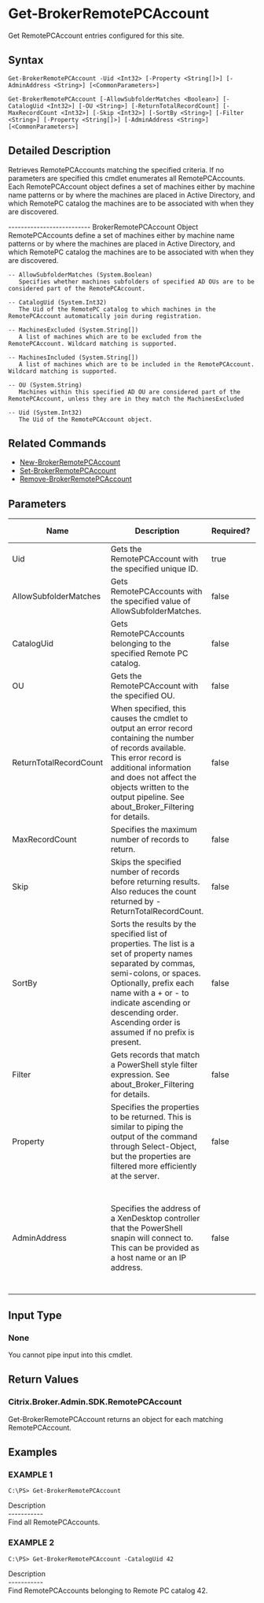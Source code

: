 ﻿# Get-BrokerRemotePCAccount

   Get RemotePCAccount entries configured for this site.

## Syntax
```
Get-BrokerRemotePCAccount -Uid <Int32> [-Property <String[]>] [-AdminAddress <String>] [<CommonParameters>]

Get-BrokerRemotePCAccount [-AllowSubfolderMatches <Boolean>] [-CatalogUid <Int32>] [-OU <String>] [-ReturnTotalRecordCount] [-MaxRecordCount <Int32>] [-Skip <Int32>] [-SortBy <String>] [-Filter <String>] [-Property <String[]>] [-AdminAddress <String>] [<CommonParameters>]
```

## Detailed Description
   Retrieves RemotePCAccounts matching the specified criteria. If no parameters are specified this cmdlet enumerates all RemotePCAccounts. Each RemotePCAccount object defines a set of machines either by machine name patterns or by where the machines are placed in Active Directory, and which RemotePC catalog the machines are to be associated with when they are discovered.


-------------------------- BrokerRemotePCAccount Object
RemotePCAccounts define a set of machines either by machine name patterns or by where the machines are placed in Active Directory, and which RemotePC catalog the machines are to be associated with when they are discovered.

    -- AllowSubfolderMatches (System.Boolean)
       Specifies whether machines subfolders of specified AD OUs are to be considered part of the RemotePCAccount.

    -- CatalogUid (System.Int32)
       The Uid of the RemotePC catalog to which machines in the RemotePCAccount automatically join during registration.

    -- MachinesExcluded (System.String[])
       A list of machines which are to be excluded from the RemotePCAccount. Wildcard matching is supported.

    -- MachinesIncluded (System.String[])
       A list of machines which are to be included in the RemotePCAccount. Wildcard matching is supported.

    -- OU (System.String)
       Machines within this specified AD OU are considered part of the RemotePCAccount, unless they are in they match the MachinesExcluded

    -- Uid (System.Int32)
       The Uid of the RemotePCAccount object.

## Related Commands
  * [New-BrokerRemotePCAccount](New-BrokerRemotePCAccount/)
  * [Set-BrokerRemotePCAccount](Set-BrokerRemotePCAccount/)
  * [Remove-BrokerRemotePCAccount](Remove-BrokerRemotePCAccount/)
## Parameters

| Name   | Description | Required? | Pipeline Input | Default Value |
| --- | --- | --- | --- | --- |
| Uid | Gets the RemotePCAccount with the specified unique ID. | true | false |  |
| AllowSubfolderMatches | Gets RemotePCAccounts with the specified value of AllowSubfolderMatches. | false | false |  |
| CatalogUid | Gets RemotePCAccounts belonging to the specified Remote PC catalog. | false | false |  |
| OU | Gets the RemotePCAccount with the specified OU. | false | false |  |
| ReturnTotalRecordCount | When specified, this causes the cmdlet to output an error record containing the number of records available. This error record is additional information and does not affect the objects written to the output pipeline. See about_Broker_Filtering for details. | false | false | False |
| MaxRecordCount | Specifies the maximum number of records to return. | false | false | 250 |
| Skip | Skips the specified number of records before returning results. Also reduces the count returned by -ReturnTotalRecordCount. | false | false | 0 |
| SortBy | Sorts the results by the specified list of properties. The list is a set of property names separated by commas, semi-colons, or spaces. Optionally, prefix each name with a + or - to indicate ascending or descending order. Ascending order is assumed if no prefix is present. | false | false | The default sort order is by name or unique identifier. |
| Filter | Gets records that match a PowerShell style filter expression. See about_Broker_Filtering for details. | false | false |  |
| Property | Specifies the properties to be returned. This is similar to piping the output of the command through Select-Object, but the properties are filtered more efficiently at the server. | false | false |  |
| AdminAddress | Specifies the address of a XenDesktop controller that the PowerShell snapin will connect to. This can be provided as a host name or an IP address. | false | false | Localhost. Once a value is provided by any cmdlet, this value will become the default. |

## Input Type
### None
   You cannot pipe input into this cmdlet.
## Return Values
### Citrix.Broker.Admin.SDK.RemotePCAccount
   Get-BrokerRemotePCAccount returns an object for each matching RemotePCAccount.
## Examples

### EXAMPLE 1
```
C:\PS> Get-BrokerRemotePCAccount
```
   Description<br>-----------<br>Find all RemotePCAccounts.
### EXAMPLE 2
```
C:\PS> Get-BrokerRemotePCAccount -CatalogUid 42
```
   Description<br>-----------<br>Find RemotePCAccounts belonging to Remote PC catalog 42.
